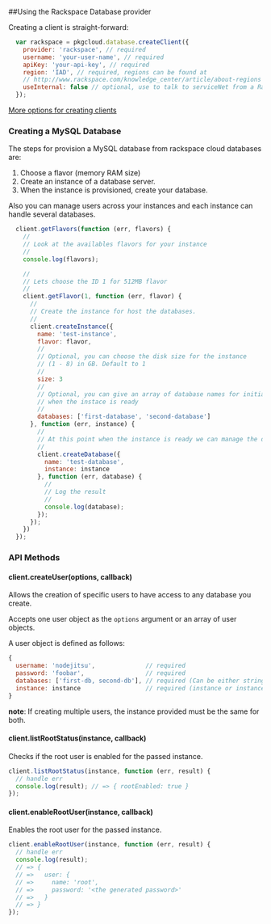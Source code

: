 ##Using the Rackspace Database provider

Creating a client is straight-forward:

``` js
  var rackspace = pkgcloud.database.createClient({
    provider: 'rackspace', // required
    username: 'your-user-name', // required
    apiKey: 'your-api-key', // required
    region: 'IAD', // required, regions can be found at
    // http://www.rackspace.com/knowledge_center/article/about-regions
    useInternal: false // optional, use to talk to serviceNet from a Rackspace machine
  });
```

[More options for creating clients](README.md)

### Creating a MySQL Database

The steps for provision a MySQL database from rackspace cloud databases are:

1. Choose a flavor (memory RAM size)
2. Create an instance of a database server.
3. When the instance is provisioned, create your database.

Also you can manage users across your instances and each instance can handle several databases.

``` js
  client.getFlavors(function (err, flavors) {
    //
  	// Look at the availables flavors for your instance
  	//
  	console.log(flavors);

  	//
    // Lets choose the ID 1 for 512MB flavor
    //
    client.getFlavor(1, function (err, flavor) {
      //
      // Create the instance for host the databases.
      //
      client.createInstance({
        name: 'test-instance',
        flavor: flavor,
        //
        // Optional, you can choose the disk size for the instance
        // (1 - 8) in GB. Default to 1
        //
        size: 3
        //
        // Optional, you can give an array of database names for initialize
        // when the instace is ready
        //
        databases: ['first-database', 'second-database']
      }, function (err, instance) {
        //
        // At this point when the instance is ready we can manage the databases
        //
        client.createDatabase({
          name: 'test-database',
          instance: instance
        }, function (err, database) {
          //
          // Log the result
          //
          console.log(database);
        });
      });
    })
  });
```

### API Methods ###

#### client.createUser(options, callback)

Allows the creation of specific users to have access to any database you create.

Accepts one user object as the `options` argument or an array of user objects.

A user object is defined as follows:

```js
{
  username: 'nodejitsu',              // required
  password: 'foobar',                 // required
  databases: ['first-db, second-db'], // required (Can be either string or array)
  instance: instance                  // required (instance or instanceId)
}
```

**note**: If creating multiple users, the instance provided must be the same for
both.

#### client.listRootStatus(instance, callback)

Checks if the root user is enabled for the passed instance.

```js
client.listRootStatus(instance, function (err, result) {
  // handle err
  console.log(result); // => { rootEnabled: true }
});
```

#### client.enableRootUser(instance, callback)

Enables the root user for the passed instance.

```js
client.enableRootUser(instance, function (err, result) {
  // handle err
  console.log(result);
  // => {
  // =>   user: {
  // =>     name: 'root',
  // =>     password: '<the generated password>'
  // =>   }
  // => }
});
```
